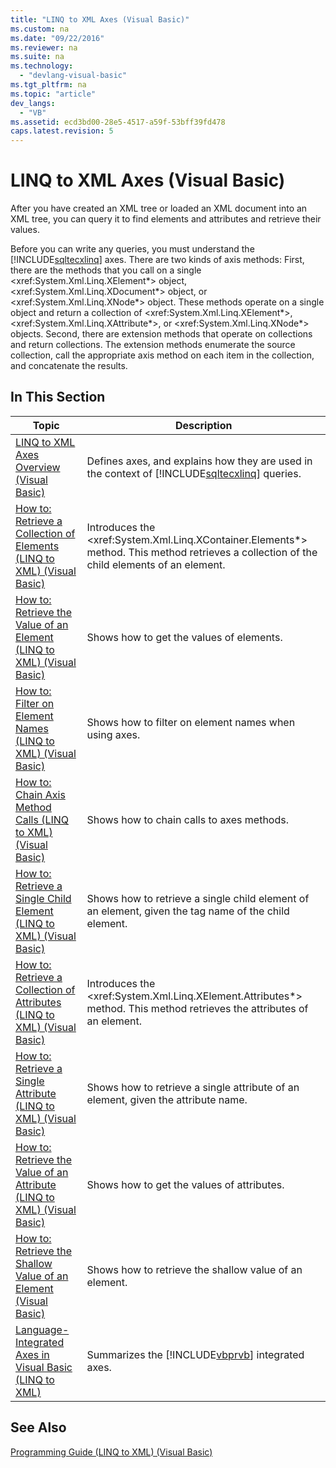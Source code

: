 ```yaml
---
title: "LINQ to XML Axes (Visual Basic)"
ms.custom: na
ms.date: "09/22/2016"
ms.reviewer: na
ms.suite: na
ms.technology: 
  - "devlang-visual-basic"
ms.tgt_pltfrm: na
ms.topic: "article"
dev_langs: 
  - "VB"
ms.assetid: ecd3bd00-28e5-4517-a59f-53bff39fd478
caps.latest.revision: 5
---
```

# LINQ to XML Axes (Visual Basic)
After you have created an XML tree or loaded an XML document into an XML tree, you can query it to find elements and attributes and retrieve their values.  
  
 Before you can write any queries, you must understand the [!INCLUDE[sqltecxlinq](../vs140/includes/sqltecxlinq_md.md)] axes. There are two kinds of axis methods: First, there are the methods that you call on a single \<xref:System.Xml.Linq.XElement*> object, \<xref:System.Xml.Linq.XDocument*> object, or \<xref:System.Xml.Linq.XNode*> object. These methods operate on a single object and return a collection of \<xref:System.Xml.Linq.XElement*>, \<xref:System.Xml.Linq.XAttribute*>, or \<xref:System.Xml.Linq.XNode*> objects. Second, there are extension methods that operate on collections and return collections. The extension methods enumerate the source collection, call the appropriate axis method on each item in the collection, and concatenate the results.  
  
## In This Section  
  
|Topic|Description|  
|-----------|-----------------|  
|[LINQ to XML Axes Overview (Visual Basic)](../vs140/linq-to-xml-axes-overview--visual-basic-.md)|Defines axes, and explains how they are used in the context of [!INCLUDE[sqltecxlinq](../vs140/includes/sqltecxlinq_md.md)] queries.|  
|[How to: Retrieve a Collection of Elements (LINQ to XML) (Visual Basic)](../vs140/how-to--retrieve-a-collection-of-elements--linq-to-xml---visual-basic-.md)|Introduces the \<xref:System.Xml.Linq.XContainer.Elements*> method. This method retrieves a collection of the child elements of an element.|  
|[How to: Retrieve the Value of an Element (LINQ to XML) (Visual Basic)](../vs140/how-to--retrieve-the-value-of-an-element--linq-to-xml---visual-basic-.md)|Shows how to get the values of elements.|  
|[How to: Filter on Element Names (LINQ to XML) (Visual Basic)](../vs140/how-to--filter-on-element-names--linq-to-xml---visual-basic-.md)|Shows how to filter on element names when using axes.|  
|[How to: Chain Axis Method Calls (LINQ to XML) (Visual Basic)](../vs140/how-to--chain-axis-method-calls--linq-to-xml---visual-basic-.md)|Shows how to chain calls to axes methods.|  
|[How to: Retrieve a Single Child Element (LINQ to XML) (Visual Basic)](../vs140/how-to--retrieve-a-single-child-element--linq-to-xml---visual-basic-.md)|Shows how to retrieve a single child element of an element, given the tag name of the child element.|  
|[How to: Retrieve a Collection of Attributes (LINQ to XML) (Visual Basic)](../vs140/how-to--retrieve-a-collection-of-attributes--linq-to-xml---visual-basic-.md)|Introduces the \<xref:System.Xml.Linq.XElement.Attributes*> method. This method retrieves the attributes of an element.|  
|[How to: Retrieve a Single Attribute (LINQ to XML) (Visual Basic)](../vs140/how-to--retrieve-a-single-attribute--linq-to-xml---visual-basic-.md)|Shows how to retrieve a single attribute of an element, given the attribute name.|  
|[How to: Retrieve the Value of an Attribute (LINQ to XML) (Visual Basic)](../vs140/how-to--retrieve-the-value-of-an-attribute--linq-to-xml---visual-basic-.md)|Shows how to get the values of attributes.|  
|[How to: Retrieve the Shallow Value of an Element (Visual Basic)](../vs140/how-to--retrieve-the-shallow-value-of-an-element--visual-basic-.md)|Shows how to retrieve the shallow value of an element.|  
|[Language-Integrated Axes in Visual Basic (LINQ to XML)](../vs140/language-integrated-axes-in-visual-basic--linq-to-xml-1.md)|Summarizes the [!INCLUDE[vbprvb](../vs140/includes/vbprvb_md.md)] integrated axes.|  
  
## See Also  
 [Programming Guide (LINQ to XML) (Visual Basic)](../vs140/programming-guide--linq-to-xml---visual-basic-.md)